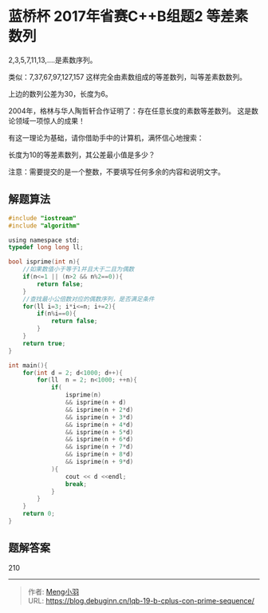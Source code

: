 # 蓝桥杯 2017年省赛C++B组题2 等差素数列


2,3,5,7,11,13,….是素数序列。

类似：7,37,67,97,127,157 这样完全由素数组成的等差数列，叫等差素数数列。

上边的数列公差为30，长度为6。

2004年，格林与华人陶哲轩合作证明了：存在任意长度的素数等差数列。
这是数论领域一项惊人的成果！

有这一理论为基础，请你借助手中的计算机，满怀信心地搜索：

长度为10的等差素数列，其公差最小值是多少？

注意：需要提交的是一个整数，不要填写任何多余的内容和说明文字。

## 解题算法

```c
#include "iostream"
#include "algorithm"

using namespace std;
typedef long long ll;

bool isprime(int n){
	//如果数值小于等于1并且大于二且为偶数 
	if(n<=1 || (n>2 && n%2==0)){
		return false;		
	}
	//查找最小公倍数对应的偶数序列，是否满足条件 
	for(ll i=3; i*i<=n; i+=2){
		if(n%i==0){
			return false;
		}
	}	
	return true;
}

int main(){
	for(int d = 2; d<1000; d++){
		for(ll  n = 2; n<1000; ++n){
			if(
				isprime(n)
				&& isprime(n + d)
				&& isprime(n + 2*d) 
				&& isprime(n + 3*d)
				&& isprime(n + 4*d)
				&& isprime(n + 5*d)
				&& isprime(n + 6*d)
				&& isprime(n + 7*d)
				&& isprime(n + 8*d)
				&& isprime(n + 9*d)
			){
				cout << d <<endl;
				break;
			}
		}
	}
	return 0;
}
```

## 题解答案

210


---

> 作者: [Meng小羽](https://www.debuginn.cn)  
> URL: https://blog.debuginn.cn/lqb-19-b-cplus-con-prime-sequence/  

